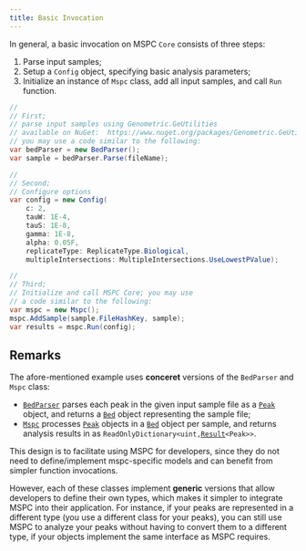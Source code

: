 ```yaml
---
title: Basic Invocation
---
```


In general, a basic invocation on MSPC `Core` consists of three steps: 
1. Parse input samples;
2. Setup a `Config` object, specifying basic analysis parameters;
3. Initialize an instance of `Mspc` class, add all input samples, and call `Run` function.

```csharp
//
// First;
// parse input samples using Genometric.GeUtilities
// available on NuGet:  https://www.nuget.org/packages/Genometric.GeUtilities/
// you may use a code similar to the following:
var bedParser = new BedParser();
var sample = bedParser.Parse(fileName);

//
// Second;
// Configure options
var config = new Config(
    c: 2,
    tauW: 1E-4,
    tauS: 1E-8,
    gamma: 1E-8,
    alpha: 0.05F,
    replicateType: ReplicateType.Biological,
    multipleIntersections: MultipleIntersections.UseLowestPValue);

//
// Third;
// Initialize and call MSPC Core; you may use 
// a code similar to the following:
var mspc = new Mspc();
mspc.AddSample(sample.FileHashKey, sample);
var results = mspc.Run(config);
```


## Remarks
The afore-mentioned example uses **conceret** versions of the 
`BedParser` and `Mspc` class:

- [`BedParser`](https://github.com/Genometric/GeUtilities/blob/30bb4691fc2ad37eda6131c6e3f3714c5464dbb4/GeUtilities/Intervals/Parsers/Bed/BedParser.cs#L10-L17)
parses each peak in the given input sample file as a 
[`Peak`](https://github.com/Genometric/GeUtilities/blob/30bb4691fc2ad37eda6131c6e3f3714c5464dbb4/GeUtilities/Intervals/Model/Peak.cs#L9-L54) 
object, and returns a [`Bed`](https://github.com/Genometric/GeUtilities/blob/30bb4691fc2ad37eda6131c6e3f3714c5464dbb4/GeUtilities/Intervals/Parsers/Model/Bed.cs#L9-L15)
object representing the sample file;
- [`Mspc`](https://github.com/Genometric/MSPC/blob/be51df1fa2f37a0ded44cc8b5769864fd8c75bc9/Core/Mspc.cs#L9-L13)
processes [`Peak`](https://github.com/Genometric/GeUtilities/blob/30bb4691fc2ad37eda6131c6e3f3714c5464dbb4/GeUtilities/Intervals/Model/Peak.cs#L9-L54) 
objects in a [`Bed`](https://github.com/Genometric/GeUtilities/blob/30bb4691fc2ad37eda6131c6e3f3714c5464dbb4/GeUtilities/Intervals/Parsers/Model/Bed.cs#L9-L15) object per sample,
and returns analysis results in as `ReadOnlyDictionary<uint,`[`Result`](https://github.com/Genometric/MSPC/blob/be51df1fa2f37a0ded44cc8b5769864fd8c75bc9/Core/Model/Result.cs#L10-L26)`<Peak>>`.

This design is to facilitate using MSPC for developers, since
they do not need to define/implement mspc-specific models and 
can benefit from simpler function invocations.

However, each of these classes implement **generic** versions
that allow developers to define their own types, which makes 
it simpler to integrate MSPC into their application. For instance, 
if your peaks are represented in a different type (you use a different
class for your peaks), you can still use MSPC to analyze your peaks
without having to convert them to a different type, if your objects
implement the same interface as MSPC requires.
